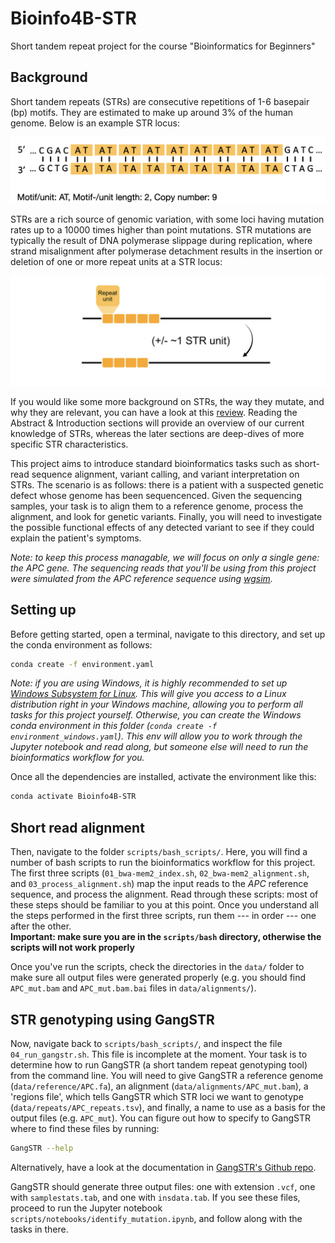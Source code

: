 # Bioinfo4B-STR  
Short tandem repeat project for the course "Bioinformatics for Beginners"  

## Background  

Short tandem repeats (STRs) are consecutive repetitions of 1-6 basepair (bp) motifs. They are estimated to make up around 3% of the human genome. Below is an example STR locus:  

![](images/str_example.png)  

STRs are a rich source of genomic variation, with some loci having mutation rates up to a 10000 times higher than point mutations. STR mutations are typically the result of DNA polymerase slippage during replication, where strand misalignment after polymerase detachment results in the insertion or deletion of one or more repeat units at a STR locus:  

![](images/str_slippage_example.png)

If you would like some more background on STRs, the way they mutate, and why they are relevant, you can have a look at this [review](https://onlinelibrary.wiley.com/doi/full/10.1111/jeb.14106). Reading the Abstract & Introduction sections will provide an overview of our current knowledge of STRs, whereas the later sections are deep-dives of more specific STR characteristics.

This project aims to introduce standard bioinformatics tasks such as short-read sequence alignment, variant calling, and variant interpretation on STRs. The scenario is as follows: there is a patient with a suspected genetic defect whose genome has been sequencenced. Given the sequencing samples, your task is to align them to a reference genome, process the alignment, and look for genetic variants. Finally, you will need to investigate the possible functional effects of any detected variant to see if they could explain the patient's symptoms.  

*Note: to keep this process managable, we will focus on only a single gene: the APC gene. The sequencing reads that you'll be using from this project were simulated from the APC reference sequence using [wgsim](https://github.com/lh3/wgsim).*



## Setting up  

Before getting started, open a terminal, navigate to this directory, and set up the conda environment as follows:  

```sh
conda create -f environment.yaml
```

*Note: if you are using Windows, it is highly recommended to set up [Windows Subsystem for Linux](https://learn.microsoft.com/en-us/windows/wsl/install). This will give you access to a Linux distribution right in your Windows machine, allowing you to perform all tasks for this project yourself. Otherwise, you can create the Windows conda environment in this folder (`conda create -f environment_windows.yaml`). This env will allow you to work through the Jupyter notebook and read along, but someone else will need to run the bioinformatics workflow for you.*  

Once all the dependencies are installed, activate the environment like this:  

```sh
conda activate Bioinfo4B-STR
```

## Short read alignment

Then, navigate to the folder `scripts/bash_scripts/`. Here, you will find a number of bash scripts to run the bioinformatics workflow for this project. The first three scripts (`01_bwa-mem2_index.sh`, `02_bwa-mem2_alignment.sh`, and `03_process_alignment.sh`) map the input reads to the *APC* reference sequence, and process the alignment. Read through these scripts: most of these steps should be familiar to you at this point. Once you understand all the steps performed in the first three scripts, run them --- in order --- one after the other.  
**Important: make sure you are in the `scripts/bash` directory, otherwise the scripts will not work properly**  

Once you've run the scripts, check the directories in the `data/` folder to make sure all output files were generated properly (e.g. you should find `APC_mut.bam` and `APC_mut.bam.bai` files in `data/alignments/`).  

## STR genotyping using GangSTR

Now, navigate back to `scripts/bash_scripts/`, and inspect the file `04_run_gangstr.sh`. This file is incomplete at the moment. Your task is to determine how to run GangSTR (a short tandem repeat genotyping tool) from the command line. You will need to give GangSTR a reference genome (`data/reference/APC.fa`), an alignment (`data/alignments/APC_mut.bam`), a 'regions file', which tells GangSTR which STR loci we want to genotype (`data/repeats/APC_repeats.tsv`), and finally, a name to use as a basis for the output files (e.g. `APC_mut`). You can figure out how to specify to GangSTR where to find these files by running:  

```sh
GangSTR --help
```

Alternatively, have a look at the documentation in [GangSTR's Github repo](https://github.com/gymreklab/gangstr).  

GangSTR should generate three output files: one with extension `.vcf`, one with `samplestats.tab`, and one with `insdata.tab`. If you see these files, proceed to run the Jupyter notebook `scripts/notebooks/identify_mutation.ipynb`, and follow along with the tasks in there.  
